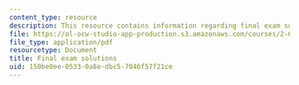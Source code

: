 ```yaml
---
content_type: resource
description: This resource contains information regarding final exam solutions.
file: https://ol-ocw-studio-app-production.s3.amazonaws.com/courses/2-003sc-engineering-dynamics-fall-2011/150be0ee05330a8edbc57046f57f21ce_MIT2_003SCF11_finSol.pdf
file_type: application/pdf
resourcetype: Document
title: Final exam solutions
uid: 150be0ee-0533-0a8e-dbc5-7046f57f21ce
---
```

